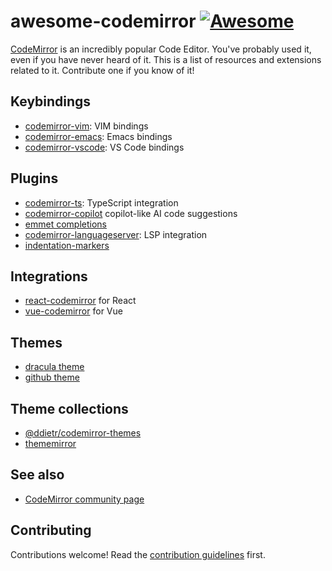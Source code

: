 # awesome-codemirror [![Awesome](https://awesome.re/badge.svg)](https://awesome.re)

[CodeMirror](https://codemirror.net/) is an incredibly
popular Code Editor. You've probably used it, even if you
have never heard of it. This is a list of resources and
extensions related to it. Contribute one if you know of it!

## Keybindings

- [codemirror-vim](https://github.com/replit/codemirror-vim): VIM bindings
- [codemirror-emacs](https://github.com/replit/codemirror-emacs): Emacs bindings
- [codemirror-vscode](https://github.com/replit/codemirror-vscode-keymap): VS Code bindings

## Plugins

- [codemirror-ts](https://github.com/val-town/codemirror-ts): TypeScript integration
- [codemirror-copilot](https://github.com/asadm/codemirror-copilot) copilot-like AI code suggestions
- [emmet completions](https://github.com/emmetio/codemirror6-plugin)
- [codemirror-languageserver](https://github.com/furqansoftware/codemirror-languageserver): LSP integration
- [indentation-markers](https://github.com/replit/codemirror-indentation-markers)

## Integrations

- [react-codemirror](https://github.com/uiwjs/react-codemirror) for React
- [vue-codemirror](https://github.com/surmon-china/vue-codemirror) for Vue

## Themes

- [dracula theme](https://www.npmjs.com/package/@uiw/codemirror-theme-dracula)
- [github theme](https://www.npmjs.com/package/@uiw/codemirror-theme-github)

## Theme collections

- [@ddietr/codemirror-themes](https://github.com/dennis84/codemirror-themes)
- [thememirror](https://thememirror.net/)

## See also

- [CodeMirror community page](https://codemirror.net/docs/community/)

## Contributing

Contributions welcome! Read the [contribution guidelines](contributing.md) first.

